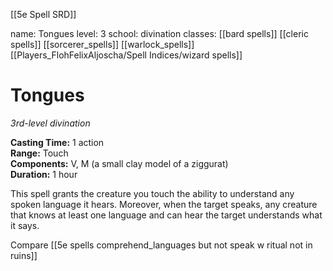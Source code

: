 [[5e Spell SRD]]

name: Tongues
level: 3
school: divination
classes: [[bard spells]]
         [[cleric spells]]
         [[sorcerer_spells]]
         [[warlock_spells]]
         [[Players_FlohFelixAljoscha/Spell Indices/wizard spells]]

# Tongues 
_3rd-level divination_

**Casting Time:** 1 action    
**Range:** Touch    
**Components:** V, M (a small clay model of a ziggurat)    
**Duration:** 1 hour 

This spell grants the creature you touch the ability to understand any spoken language it hears. Moreover, when the target speaks, any creature that knows at least one language and can hear the target understands what it says. 

Compare [[5e spells comprehend_languages but not speak w ritual not in ruins]]